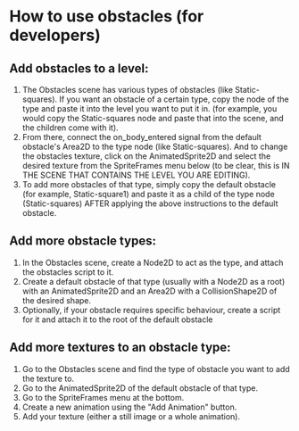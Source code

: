 ﻿# How to use obstacles (for developers)

## Add obstacles to a level:

1. The Obstacles scene has various types of obstacles (like Static-squares). If you want an obstacle of a certain type, copy the node of the type and paste it into the level you want to put it in. (for example, you would copy the Static-squares node and paste that into the scene, and the children come with it). 
2. From there, connect the on_body_entered signal from the default obstacle's Area2D to the type node (like Static-squares). And to change the obstacles texture, click on the AnimatedSprite2D and select the desired texture from the SpriteFrames menu below (to be clear, this is IN THE SCENE THAT CONTAINS THE LEVEL YOU ARE EDITING). 
3. To add more obstacles of that type, simply copy the default obstacle (for example, Static-square1) and paste it as a child of the type node (Static-squares) AFTER applying the above instructions to the default obstacle. 

## Add more obstacle types: 

1. In the Obstacles scene, create a Node2D to act as the type, and attach the obstacles script to it. 
2. Create a default obstacle of that type (usually with a Node2D as a root) with an AnimatedSprite2D and an Area2D with a CollisionShape2D of the desired shape. 
3. Optionally, if your obstacle requires specific behaviour, create a script for it and attach it to the root of the default obstacle 

## Add more textures to an obstacle type:

1. Go to the Obstacles scene and find the type of obstacle you want to add the texture to. 
2. Go to the AnimatedSprite2D of the default obstacle of that type. 
3. Go to the SpriteFrames menu at the bottom. 
4. Create a new animation using the "Add Animation" button. 
5. Add your texture (either a still image or a whole animation). 
